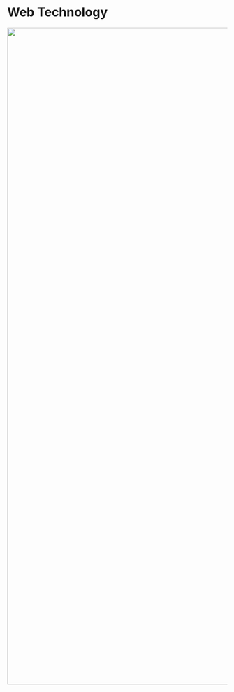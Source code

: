 # Web Technology
<img src="https://github.com/user-attachments/assets/50e50b3b-f438-4430-bb15-8acf2b475e40" width="1500px" height="1500px"/>
